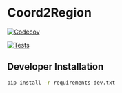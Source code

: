 # Coord2Region

[![Codecov](https://img.shields.io/codecov/c/github/BabaSanfour/Coord2Region)](https://app.codecov.io/gh/BabaSanfour/Coord2Region)

[![Tests](https://img.shields.io/github/actions/workflow/status/BabaSanfour/Coord2Region/python-tests.yml?branch=main&label=tests)](https://github.com/BabaSanfour/Coord2Region/actions?query=workflow%3Apython-tests)

## Developer Installation

```bash
pip install -r requirements-dev.txt
```

